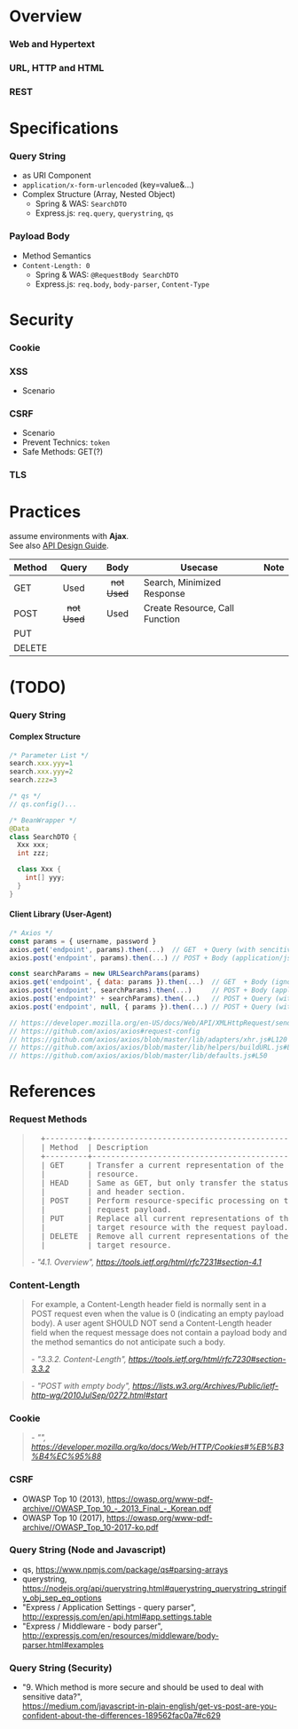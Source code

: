 # Overview
### Web and Hypertext
### URL, HTTP and HTML
### REST

# Specifications
### Query String
* as URI Component
* `application/x-form-urlencoded` (key=value&...)
* Complex Structure (Array, Nested Object)
  * Spring & WAS: `SearchDTO`
  * Express.js: `req.query`, `querystring`, `qs`

### Payload Body
* Method Semantics
* `Content-Length: 0`
  * Spring & WAS: `@RequestBody SearchDTO`
  * Express.js: `req.body`, `body-parser`, `Content-Type`

# Security
### Cookie

### XSS
* Scenario

### CSRF
* Scenario
* Prevent Technics: `token`
* Safe Methods: GET(?)

### TLS

# Practices
assume environments with **Ajax**.\
See also [API Design Guide](https://cloud.google.com/apis/design/standard_fields).

| Method | Query | Body | Usecase | Note |
| - | :-: | :-: | - | - |
| GET | Used | ~~not Used~~ | Search, Minimized Response| |
| POST | ~~not Used~~ | Used | Create Resource, Call Function | |
| PUT | | | | |
| DELETE | | | | |

# (TODO)
### Query String
#### Complex Structure
```javascript
/* Parameter List */
search.xxx.yyy=1
search.xxx.yyy=2
search.zzz=3
```
```javascript
/* qs */
// qs.config()...
```
```java
/* BeanWrapper */
@Data
class SearchDTO {
  Xxx xxx;
  int zzz;

  class Xxx {
    int[] yyy;
  }
}
```

#### Client Library (User-Agent)
```javascript
/* Axios */
const params = { username, password }
axios.get('endpoint', params).then(...)  // GET  + Query (with sencitive data, cachcing)
axios.post('endpoint', params).then(...) // POST + Body (application/json)

const searchParams = new URLSearchParams(params)
axios.get('endpoint', { data: params }).then(...)  // GET  + Body (ignored by XMLHttpRequest.send)
axios.post('endpoint', searchParams).then(...)     // POST + Body (application/x-www-form-urlencoded)
axios.post('endpoint?' + searchParams).then(...)   // POST + Query (without Body)
axios.post('endpoint', null, { params }).then(...) // POST + Query (without Body)

// https://developer.mozilla.org/en-US/docs/Web/API/XMLHttpRequest/send
// https://github.com/axios/axios#request-config
// https://github.com/axios/axios/blob/master/lib/adapters/xhr.js#L120
// https://github.com/axios/axios/blob/master/lib/helpers/buildURL.js#L34
// https://github.com/axios/axios/blob/master/lib/defaults.js#L50
```

# References
### Request Methods
> <pre>
>   +---------+-------------------------------------------------+-------+
>   | Method  | Description                                     | Sec.  |
>   +---------+-------------------------------------------------+-------+
>   | GET     | Transfer a current representation of the target | 4.3.1 |
>   |         | resource.                                       |       |
>   | HEAD    | Same as GET, but only transfer the status line  | 4.3.2 |
>   |         | and header section.                             |       |
>   | POST    | Perform resource-specific processing on the     | 4.3.3 |
>   |         | request payload.                                |       |
>   | PUT     | Replace all current representations of the      | 4.3.4 |
>   |         | target resource with the request payload.       |       |
>   | DELETE  | Remove all current representations of the       | 4.3.5 |
>   |         | target resource.                                |       |
> </pre>
> \- _"4.1. Overview", https://tools.ietf.org/html/rfc7231#section-4.1_

### Content-Length
> For example, a Content-Length header field is normally sent in a POST request even when the value is 0 (indicating an empty payload body).
> A user agent SHOULD NOT send a Content-Length header field when the request message does not contain a payload body and the method semantics do not anticipate such a body.
> 
> \- _"3.3.2. Content-Length", https://tools.ietf.org/html/rfc7230#section-3.3.2_

>
> \- _"POST with empty body", https://lists.w3.org/Archives/Public/ietf-http-wg/2010JulSep/0272.html#start_

### Cookie
>
> \- _"", https://developer.mozilla.org/ko/docs/Web/HTTP/Cookies#%EB%B3%B4%EC%95%88_

### CSRF
* OWASP Top 10 (2013), https://owasp.org/www-pdf-archive//OWASP_Top_10_-_2013_Final_-_Korean.pdf
* OWASP Top 10 (2017), https://owasp.org/www-pdf-archive//OWASP_Top_10-2017-ko.pdf

### Query String (Node and Javascript)
* qs, https://www.npmjs.com/package/qs#parsing-arrays
* querystring, https://nodejs.org/api/querystring.html#querystring_querystring_stringify_obj_sep_eq_options
* "Express / Application Settings - query parser", http://expressjs.com/en/api.html#app.settings.table
* "Express / Middleware - body parser", http://expressjs.com/en/resources/middleware/body-parser.html#examples

### Query String (Security)
* "9. Which method is more secure and should be used to deal with sensitive data?",\
https://medium.com/javascript-in-plain-english/get-vs-post-are-you-confident-about-the-differences-189562fac0a7#c629

